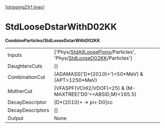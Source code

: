 [[stripping21r1 lines]](./stripping21r1-index)

# StdLooseDstarWithD02KK

**CombineParticles/StdLooseDstarWithD02KK**

|                  |                                                                                                                                                                            |
|------------------|----------------------------------------------------------------------------------------------------------------------------------------------------------------------------|
| Inputs           | ['Phys/[StdAllLoosePions](./stripping21r1-commonparticles-stdallloosepions)/Particles', 'Phys/[StdLooseD02KK](./stripping21r1-commonparticles-stdloosed02kk)/Particles'] |
| DaughtersCuts    | {}                                                                                                                                                                         |
| CombinationCut   | (ADAMASS('D\*(2010)+')\<50\*MeV) & (APT\>1250\*MeV)                                                                                                                        |
| MotherCut        | (VFASPF(VCHI2/VDOF)\<25) & (M-MAXTREE('D0'==ABSID,M)\<165.5)                                                                                                               |
| DecayDescriptor  | [D\*(2010)+ -\> pi+ D0]cc                                                                                                                                                |
| DecayDescriptors | []                                                                                                                                                                       |
| Output           | None                                                                                                                                                                       |
